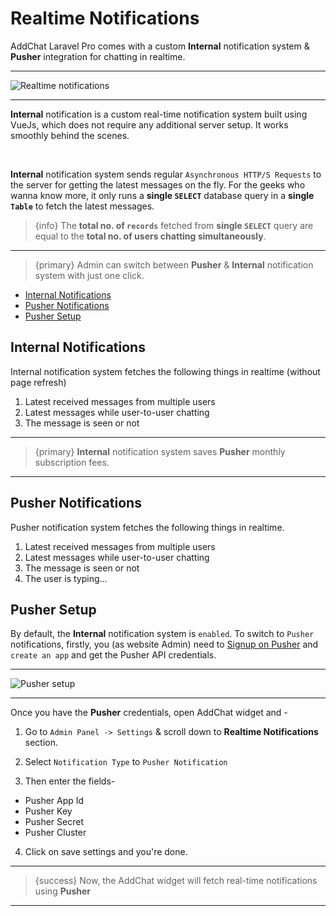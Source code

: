 # Realtime Notifications

AddChat Laravel Pro comes with a custom **Internal** notification system & **Pusher** integration for chatting in realtime. 

---

![Realtime notifications](https://addchat-pro-docs.classiebit.com/images/realtime-notification.jpg "Realtime notifications")

---

**Internal** notification is a custom real-time notification system built using VueJs, which does not require any additional server setup. It works smoothly behind the scenes.

<br>

**Internal** notification system sends regular `Asynchronous HTTP/S Requests` to the server for getting the latest messages on the fly. For the geeks who wanna know more, it only runs a **single `SELECT`** database query in a **single `Table`** to fetch the latest messages.

>{info} The **total no. of `records`** fetched from **single `SELECT`** query are equal to the **total no. of users chatting simultaneously**.

---

>{primary} Admin can switch between **Pusher** & **Internal** notification system with just one click.


- [Internal Notifications](#Internal-Notifications)
- [Pusher Notifications](#Pusher-Notifications)
- [Pusher Setup](#Pusher-Setup)


<a name="Internal-Notifications"></a>
## Internal Notifications

Internal notification system fetches the following things in realtime (without page refresh)

1. Latest received messages from multiple users
2. Latest messages while user-to-user chatting
3. The message is seen or not

---

>{primary} **Internal** notification system saves **Pusher** monthly subscription fees.

---


<a name="Pusher-Notifications"></a>
## Pusher Notifications

Pusher notification system fetches the following things in realtime.

1. Latest received messages from multiple users
2. Latest messages while user-to-user chatting
3. The message is seen or not
4. The user is typing...


<a name="Pusher-Setup"></a>
## Pusher Setup

By default, the **Internal** notification system is `enabled`. To switch to `Pusher` notifications, firstly, you (as website Admin) need to [Signup on Pusher](https://pusher.com/signup) and `create an app` and get the Pusher API credentials.

---

![Pusher setup](https://addchat-pro-docs.classiebit.com/images/pusher-setup.jpg "Pusher setup")

---


Once you have the **Pusher** credentials, open AddChat widget and -

1. Go to `Admin Panel -> Settings` & scroll down to **Realtime Notifications** section.

2. Select `Notification Type` to `Pusher Notification`

3. Then enter the fields-
 - Pusher App Id
 - Pusher Key
 - Pusher Secret
 - Pusher Cluster

4. Click on save settings and you're done.

---

>{success} Now, the AddChat widget will fetch real-time notifications using **Pusher**

---